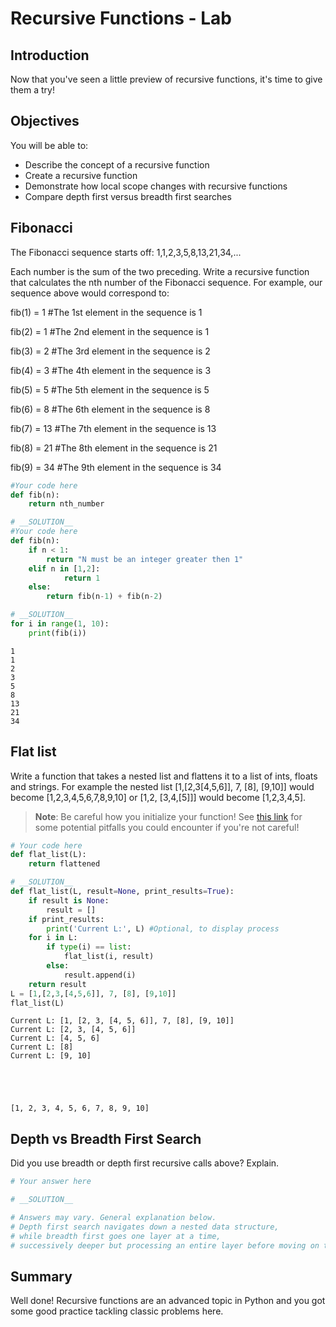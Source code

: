 
# Recursive Functions - Lab

## Introduction

Now that you've seen a little preview of recursive functions, it's time to give them a try!

## Objectives

You will be able to:

* Describe the concept of a recursive function
* Create a recursive function
* Demonstrate how local scope changes with recursive functions
* Compare depth first versus breadth first searches

## Fibonacci

The Fibonacci sequence starts off:
1,1,2,3,5,8,13,21,34,...

Each number is the sum of the two preceding. Write a recursive function that calculates the nth number of the Fibonacci sequence. For example, our sequence above would correspond to:

fib(1) = 1 #The 1st element in the sequence is 1

fib(2) = 1 #The 2nd element in the sequence is 1

fib(3) = 2 #The 3rd element in the sequence is 2

fib(4) = 3 #The 4th element in the sequence is 3

fib(5) = 5 #The 5th element in the sequence is 5

fib(6) = 8 #The 6th element in the sequence is 8

fib(7) = 13 #The 7th element in the sequence is 13

fib(8) = 21 #The 8th element in the sequence is 21

fib(9) = 34 #The 9th element in the sequence is 34


```python
#Your code here
def fib(n):
    return nth_number
```


```python
# __SOLUTION__ 
#Your code here
def fib(n):
    if n < 1:
        return "N must be an integer greater then 1"
    elif n in [1,2]:
            return 1
    else:
        return fib(n-1) + fib(n-2)
```


```python
# __SOLUTION__ 
for i in range(1, 10):
    print(fib(i))
```

    1
    1
    2
    3
    5
    8
    13
    21
    34


## Flat list

Write a function that takes a nested list and flattens it to a list of ints, floats and strings.
For example the nested list [1,[2,3[4,5,6]], 7, [8], [9,10]] would become [1,2,3,4,5,6,7,8,9,10] or 
[1,2, [3,4,[5]]] would become [1,2,3,4,5].

> **Note**: Be careful how you initialize your function! See [this link](https://docs.quantifiedcode.com/python-anti-patterns/correctness/mutable_default_value_as_argument.html) for some potential pitfalls you could encounter if you're not careful!


```python
# Your code here
def flat_list(L):
    return flattened
```


```python
# __SOLUTION__ 
def flat_list(L, result=None, print_results=True):
    if result is None:
        result = []
    if print_results:
        print('Current L:', L) #Optional, to display process
    for i in L:
        if type(i) == list:
            flat_list(i, result)
        else:
            result.append(i)
    return result
L = [1,[2,3,[4,5,6]], 7, [8], [9,10]]
flat_list(L)
```

    Current L: [1, [2, 3, [4, 5, 6]], 7, [8], [9, 10]]
    Current L: [2, 3, [4, 5, 6]]
    Current L: [4, 5, 6]
    Current L: [8]
    Current L: [9, 10]





    [1, 2, 3, 4, 5, 6, 7, 8, 9, 10]



## Depth vs Breadth First Search

Did you use breadth or depth first recursive calls above? Explain.


```python
# Your answer here
```


```python
# __SOLUTION__ 

# Answers may vary. General explanation below.
# Depth first search navigates down a nested data structure, 
# while breadth first goes one layer at a time, 
# successively deeper but processing an entire layer before moving on to deeper layers.
```

## Summary
Well done! Recursive functions are an advanced topic in Python and you got some good practice tackling classic problems here.

